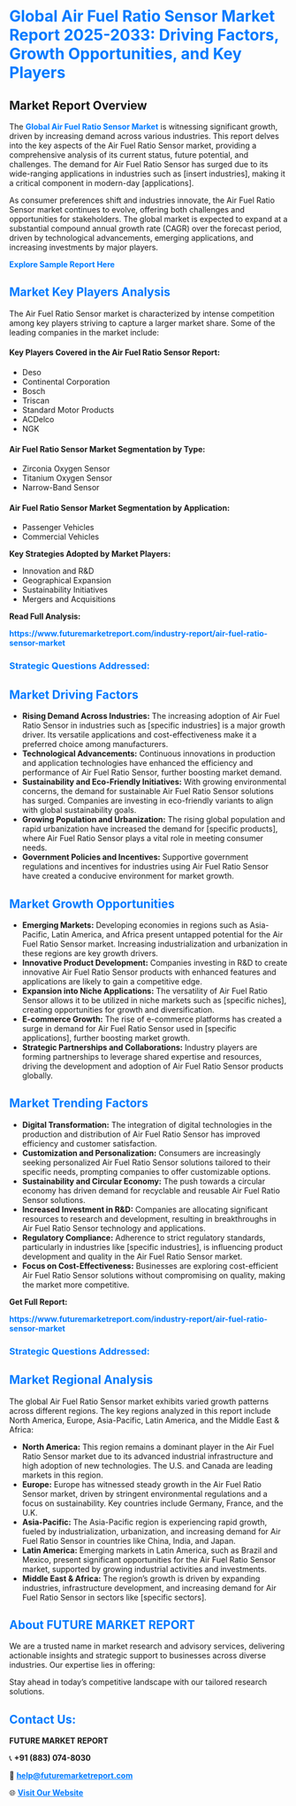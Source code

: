 <h1 style="color: #007BFF;">Global Air Fuel Ratio Sensor Market Report 2025-2033: Driving Factors, Growth Opportunities, and Key Players</h1>

<section id="overview">
<h2>Market Report Overview</h2>
<p>The <a href="https://www.futuremarketreport.com/industry-report/air-fuel-ratio-sensor-market" style="color: #007BFF; text-decoration: none;"><strong>Global Air Fuel Ratio Sensor Market</strong></a> is witnessing significant growth, driven by increasing demand across various industries. This report delves into the key aspects of the Air Fuel Ratio Sensor market, providing a comprehensive analysis of its current status, future potential, and challenges. The demand for Air Fuel Ratio Sensor has surged due to its wide-ranging applications in industries such as [insert industries], making it a critical component in modern-day [applications].</p>
<p>As consumer preferences shift and industries innovate, the Air Fuel Ratio Sensor market continues to evolve, offering both challenges and opportunities for stakeholders. The global market is expected to expand at a substantial compound annual growth rate (CAGR) over the forecast period, driven by technological advancements, emerging applications, and increasing investments by major players.</p>
</section>

<section id="overview">
<p><a href="https://www.futuremarketreport.com/request-sample/reportId=46172" style="color: #007BFF; text-decoration: none;"><strong>Explore Sample Report Here</strong></a></p>
</section>

<section id="key-players">
<h2 style="color: #007BFF;">Market Key Players Analysis</h2>
<p>The Air Fuel Ratio Sensor market is characterized by intense competition among key players striving to capture a larger market share. Some of the leading companies in the market include:</p>
<h4>Key Players Covered in the Air Fuel Ratio Sensor Report:</h4>
<ul><li>Deso</li><li>Continental Corporation</li><li>Bosch</li><li>Triscan</li><li>Standard Motor Products</li><li>ACDelco</li><li>NGK</li></ul>
<h4>Air Fuel Ratio Sensor Market Segmentation by Type:</h4>
<ul><li>Zirconia Oxygen Sensor</li><li>Titanium Oxygen Sensor</li><li>Narrow-Band Sensor</li></ul>

<h4>Air Fuel Ratio Sensor Market Segmentation by Application:</h4>
<ul><li>Passenger Vehicles</li><li>Commercial Vehicles</li></ul>
<p><strong>Key Strategies Adopted by Market Players:</strong></p>
<ul>
<li>Innovation and R&D</li>
<li>Geographical Expansion</li>
<li>Sustainability Initiatives</li>
<li>Mergers and Acquisitions</li>
</ul>
</section>

<section>
<p><strong>Read Full Analysis: </strong></p><a href="https://www.futuremarketreport.com/industry-report/air-fuel-ratio-sensor-market" style="color: #007BFF; text-decoration: none;"><strong>https://www.futuremarketreport.com/industry-report/air-fuel-ratio-sensor-market</strong></a>
<h3 style="color: #007BFF;">Strategic Questions Addressed:</h3>
</section>

<section id="driving-factors">
<h2 style="color: #007BFF;">Market Driving Factors</h2>
<ul>
<li><strong>Rising Demand Across Industries:</strong> The increasing adoption of Air Fuel Ratio Sensor in industries such as [specific industries] is a major growth driver. Its versatile applications and cost-effectiveness make it a preferred choice among manufacturers.</li>
<li><strong>Technological Advancements:</strong> Continuous innovations in production and application technologies have enhanced the efficiency and performance of Air Fuel Ratio Sensor, further boosting market demand.</li>
<li><strong>Sustainability and Eco-Friendly Initiatives:</strong> With growing environmental concerns, the demand for sustainable Air Fuel Ratio Sensor solutions has surged. Companies are investing in eco-friendly variants to align with global sustainability goals.</li>
<li><strong>Growing Population and Urbanization:</strong> The rising global population and rapid urbanization have increased the demand for [specific products], where Air Fuel Ratio Sensor plays a vital role in meeting consumer needs.</li>
<li><strong>Government Policies and Incentives:</strong> Supportive government regulations and incentives for industries using Air Fuel Ratio Sensor have created a conducive environment for market growth.</li>
</ul>
</section>

<section id="growth-opportunities">
<h2 style="color: #007BFF;">Market Growth Opportunities</h2>
<ul>
<li><strong>Emerging Markets:</strong> Developing economies in regions such as Asia-Pacific, Latin America, and Africa present untapped potential for the Air Fuel Ratio Sensor market. Increasing industrialization and urbanization in these regions are key growth drivers.</li>
<li><strong>Innovative Product Development:</strong> Companies investing in R&D to create innovative Air Fuel Ratio Sensor products with enhanced features and applications are likely to gain a competitive edge.</li>
<li><strong>Expansion into Niche Applications:</strong> The versatility of Air Fuel Ratio Sensor allows it to be utilized in niche markets such as [specific niches], creating opportunities for growth and diversification.</li>
<li><strong>E-commerce Growth:</strong> The rise of e-commerce platforms has created a surge in demand for Air Fuel Ratio Sensor used in [specific applications], further boosting market growth.</li>
<li><strong>Strategic Partnerships and Collaborations:</strong> Industry players are forming partnerships to leverage shared expertise and resources, driving the development and adoption of Air Fuel Ratio Sensor products globally.</li>
</ul>
</section>

<section id="trending-factors">
<h2 style="color: #007BFF;">Market Trending Factors</h2>
<ul>
<li><strong>Digital Transformation:</strong> The integration of digital technologies in the production and distribution of Air Fuel Ratio Sensor has improved efficiency and customer satisfaction.</li>
<li><strong>Customization and Personalization:</strong> Consumers are increasingly seeking personalized Air Fuel Ratio Sensor solutions tailored to their specific needs, prompting companies to offer customizable options.</li>
<li><strong>Sustainability and Circular Economy:</strong> The push towards a circular economy has driven demand for recyclable and reusable Air Fuel Ratio Sensor solutions.</li>
<li><strong>Increased Investment in R&D:</strong> Companies are allocating significant resources to research and development, resulting in breakthroughs in Air Fuel Ratio Sensor technology and applications.</li>
<li><strong>Regulatory Compliance:</strong> Adherence to strict regulatory standards, particularly in industries like [specific industries], is influencing product development and quality in the Air Fuel Ratio Sensor market.</li>
<li><strong>Focus on Cost-Effectiveness:</strong> Businesses are exploring cost-efficient Air Fuel Ratio Sensor solutions without compromising on quality, making the market more competitive.</li>
</ul>
</section>

<section>
<p><strong>Get Full Report: </strong></p><a href="https://www.futuremarketreport.com/industry-report/air-fuel-ratio-sensor-market" style="color: #007BFF; text-decoration: none;"><strong>https://www.futuremarketreport.com/industry-report/air-fuel-ratio-sensor-market</strong></a>
<h3 style="color: #007BFF;">Strategic Questions Addressed:</h3>
</section>


<section id="regional-analysis">
<h2 style="color: #007BFF;">Market Regional Analysis</h2>
<p>The global Air Fuel Ratio Sensor market exhibits varied growth patterns across different regions. The key regions analyzed in this report include North America, Europe, Asia-Pacific, Latin America, and the Middle East & Africa:</p>
<ul>
<li><strong>North America:</strong> This region remains a dominant player in the Air Fuel Ratio Sensor market due to its advanced industrial infrastructure and high adoption of new technologies. The U.S. and Canada are leading markets in this region.</li>
<li><strong>Europe:</strong> Europe has witnessed steady growth in the Air Fuel Ratio Sensor market, driven by stringent environmental regulations and a focus on sustainability. Key countries include Germany, France, and the U.K.</li>
<li><strong>Asia-Pacific:</strong> The Asia-Pacific region is experiencing rapid growth, fueled by industrialization, urbanization, and increasing demand for Air Fuel Ratio Sensor in countries like China, India, and Japan.</li>
<li><strong>Latin America:</strong> Emerging markets in Latin America, such as Brazil and Mexico, present significant opportunities for the Air Fuel Ratio Sensor market, supported by growing industrial activities and investments.</li>
<li><strong>Middle East & Africa:</strong> The region’s growth is driven by expanding industries, infrastructure development, and increasing demand for Air Fuel Ratio Sensor in sectors like [specific sectors].</li>
</ul>
</section>

<footer>
<h2 style="color: #007BFF;">About FUTURE MARKET REPORT</h2>
<p>We are a trusted name in market research and advisory services, delivering actionable insights and strategic support to businesses across diverse industries. Our expertise lies in offering:</p>

<p>Stay ahead in today’s competitive landscape with our tailored research solutions.</p>

<h2 style="color: #007BFF;">Contact Us:</h2>
<p><strong>FUTURE MARKET REPORT</strong></p>
<p>📞 <strong>+91 (883) 074-8030</strong></p>
<p>📧 <strong><a href="mailto:help@futuremarketreport.com" style="color: #007BFF;">help@futuremarketreport.com</a></strong></p>
<p>🌐 <strong><a href="https://www.futuremarketreport.com/" style="color: #007BFF;">Visit Our Website</a></strong></p>
</footer>